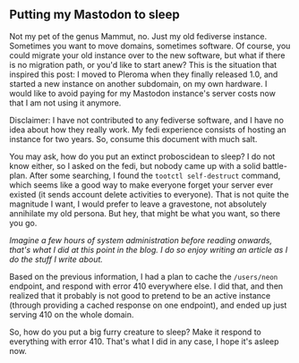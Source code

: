 ## Putting my Mastodon to sleep
Not my pet of the genus Mammut, no. Just my old fediverse
instance. Sometimes you want to move domains, sometimes software. Of
course, you could migrate your old instance over to the new software,
but what if there is no migration path, or you'd like to start anew?
This is the situation that inspired this post\: I moved to Pleroma
when they finally released 1.0, and started a new instance on another
subdomain, on my own hardware. I would like to avoid paying for my
Mastodon instance's server costs now that I am not using it anymore.

Disclaimer: I have not contributed to any fediverse software,
and I have no idea about how they really work. My fedi experience
consists of hosting an instance for two years. So, consume this
document with much salt.

You may ask, how do you put an extinct proboscidean to sleep? I do not
know either, so I asked on the fedi, but nobody came up with a solid
battle-plan. After some searching, I found the `tootctl self-destruct`
command, which seems like a good way to make everyone forget your
server ever existed (it sends account delete activities to
everyone). That is not quite the magnitude I want, I would prefer to
leave a gravestone, not absolutely annihilate my old persona. But hey,
that might be what you want, so there you go.

<em class="comment">Imagine a few hours of system administration
before reading onwards, that's what I did at this point in the blog. I
do so enjoy writing an article as I do the stuff I write about.</em>

Based on the previous information, I had a plan to cache the
`/users/neon` endpoint, and respond with error 410 everywhere else. I
did that, and then realized that it probably is not good to pretend to
be an active instance (through providing a cached response on one
endpoint), and ended up just serving 410 on the whole domain.

So, how do you put a big furry creature to sleep? Make it respond to
everything with error 410. That's what I did in any case, I hope it's
asleep now.
